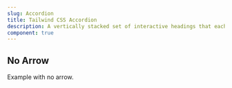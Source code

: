 ```yaml
---
slug: Accordion
title: Tailwind CSS Accordion
description: A vertically stacked set of interactive headings that each reveal a section of content.
component: true
---
```


<script>
    import { ComponentPreview } from '$lib/components/docs';
</script>

<ComponentPreview type="accordion" name="basic-usage" >

<div />

</ComponentPreview>

<ComponentPreview type="accordion" name="always-open" >

<div />

</ComponentPreview>
<h2>No Arrow</h2>
<p>Example with no arrow.</p>

<ComponentPreview type="accordion" name="no-arrow" >

<div />

</ComponentPreview>
